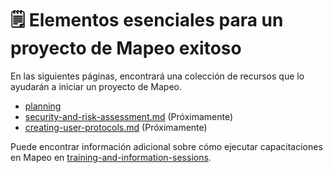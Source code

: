# 🗒 Elementos esenciales para un proyecto de Mapeo exitoso

En las siguientes páginas, encontrará una colección de recursos que lo ayudarán a iniciar un proyecto de Mapeo.

* [planning](planning/ "mention")
* [security-and-risk-assessment.md](security-and-risk-assessment.md "mention") (Próximamente)
* [creating-user-protocols.md](creating-user-protocols.md "mention") (Próximamente)

Puede encontrar información adicional sobre cómo ejecutar capacitaciones en Mapeo en [training-and-information-sessions](../training-and-information-sessions/ "mention").

